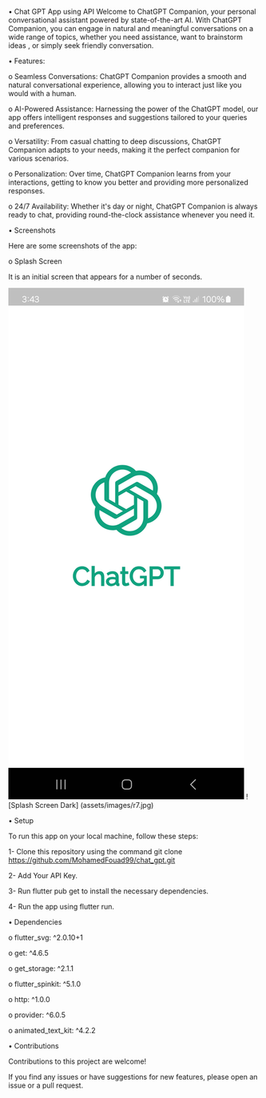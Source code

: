 •  Chat GPT App using API
Welcome to ChatGPT Companion, your personal conversational assistant powered by state-of-the-art AI. With ChatGPT Companion,
you can engage in natural and meaningful conversations on a wide range of topics, whether you need assistance, want to brainstorm ideas
, or simply seek friendly conversation.



• Features:


o  Seamless Conversations: ChatGPT Companion provides a smooth and natural conversational experience, allowing you to interact just like you would with a human.

o  AI-Powered Assistance: Harnessing the power of the ChatGPT model, our app offers intelligent responses and suggestions tailored to your queries and preferences.

o  Versatility: From casual chatting to deep discussions, ChatGPT Companion adapts to your needs, making it the perfect companion for various scenarios.

o  Personalization: Over time, ChatGPT Companion learns from your interactions, getting to know you better and providing more personalized responses.

o  24/7 Availability: Whether it's day or night, ChatGPT Companion is always ready to chat, providing round-the-clock assistance whenever you need it.



• Screenshots


Here are some screenshots of the app:

o Splash Screen

 It is an initial screen that appears for a number of seconds.


![Splash Screen](assets/images/r5.jpg)
![Splash Screen Dark] (assets/images/r7.jpg)

• Setup


To run this app on your local machine, follow these steps:


1- Clone this repository using the command git clone https://github.com/MohamedFouad99/chat_gpt.git

2- Add Your API Key.

3- Run flutter pub get to install the necessary dependencies.

4- Run the app using flutter run.




• Dependencies



 o flutter_svg: ^2.0.10+1
 
 
 o get: ^4.6.5
 
 
 o get_storage: ^2.1.1
 
 
 o flutter_spinkit: ^5.1.0
 
 
 o http: ^1.0.0
 
 
 o provider: ^6.0.5
 
 
 o animated_text_kit: ^4.2.2
 


 
 

• Contributions


Contributions to this project are welcome! 

If you find any issues or have suggestions for new features, please open an issue or a pull request.
